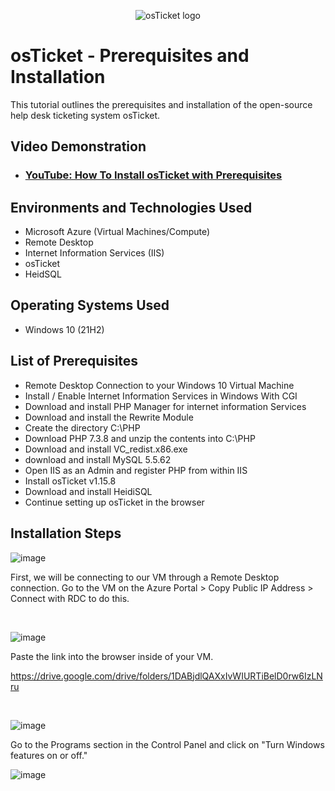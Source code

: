 <p align="center">
<img src="https://i.imgur.com/Clzj7Xs.png" alt="osTicket logo"/>
</p>

<h1>osTicket - Prerequisites and Installation</h1>
This tutorial outlines the prerequisites and installation of the open-source help desk ticketing system osTicket.<br />


<h2>Video Demonstration</h2>

- ### [YouTube: How To Install osTicket with Prerequisites](https://www.youtube.com)

<h2>Environments and Technologies Used</h2>

- Microsoft Azure (Virtual Machines/Compute)
- Remote Desktop
- Internet Information Services (IIS)
- osTicket
- HeidSQL

<h2>Operating Systems Used </h2>

- Windows 10</b> (21H2)

<h2>List of Prerequisites</h2>

- Remote Desktop Connection to your Windows 10 Virtual Machine
- Install / Enable Internet Information Services in Windows With CGI
- Download and install PHP Manager for internet information Services
- Download and install the Rewrite Module
- Create the directory C:\PHP
- Download PHP 7.3.8 and unzip the contents into C:\PHP
- Download and install VC_redist.x86.exe
- download and install MySQL 5.5.62
- Open IIS as an Admin and register PHP from within IIS
- Install osTicket v1.15.8
- Download and install HeidiSQL
- Continue setting up osTicket in the browser

<h2>Installation Steps</h2>

![image](https://github.com/Timothyjdm44/osticket-prereqs/assets/142111972/cd39dd59-e91a-41ea-90e4-371405dc315e)


</p>
<p>
First, we will be connecting to our VM through a Remote Desktop connection. Go to the VM on the Azure Portal > Copy Public IP Address > Connect with RDC to do this.


</p>
<br />

![image](https://github.com/Timothyjdm44/osticket-prereqs/assets/142111972/ba16a325-342d-4214-a00d-04a548090dd7)

Paste the link into the browser inside of your VM.

https://drive.google.com/drive/folders/1DABjdlQAXxIvWIURTiBelD0rw6IzLNru
</p>
<br />

![image](https://github.com/Timothyjdm44/osticket-prereqs/assets/142111972/84e27fc0-cbca-46e1-a048-d323e2af6527)

</p>
Go to the Programs section in the Control Panel and click on "Turn Windows features on or off."


![image](https://github.com/Timothyjdm44/osticket-prereqs/assets/142111972/6fc52af2-3a7f-4ded-81f9-4ca75cf3757d)

